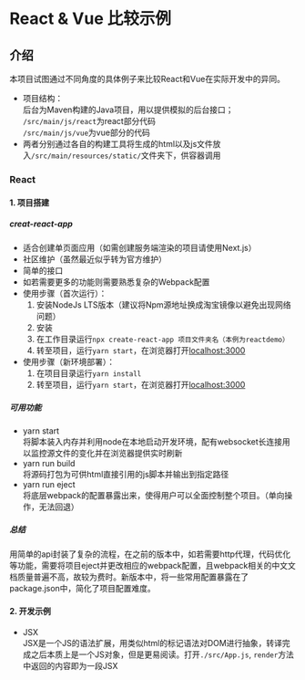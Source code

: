 React & Vue 比较示例
===
## 介绍
本项目试图通过不同角度的具体例子来比较React和Vue在实际开发中的异同。  
- 项目结构：  
后台为Maven构建的Java项目，用以提供模拟的后台接口；  
```/src/main/js/react```为react部分代码  
```/src/main/js/vue```为vue部分的代码
- 两者分别通过各自的构建工具将生成的html以及js文件放入```/src/main/resources/static/```文件夹下，供容器调用
###  React 
####  1. 项目搭建
##### creat-react-app  
- 适合创建单页面应用（如需创建服务端渲染的项目请使用Next.js）
- 社区维护（虽然最近似乎转为官方维护）
- 简单的接口
- 如若需要更多的功能则需要熟悉复杂的Webpack配置
- 使用步骤（首次运行）：  
  1. 安装NodeJs LTS版本（建议将Npm源地址换成淘宝镜像以避免出现网络问题）  
  2. 安装
  3. 在工作目录运行```npx create-react-app 项目文件夹名（本例为reactdemo）```
  4. 转至项目，运行```yarn start```，在浏览器打开[localhost:3000](localhost:3000)
- 使用步骤（新环境部署）：
  1. 在项目目录运行```yarn install```
  2. 转至项目，运行```yarn start```，在浏览器打开[localhost:3000](localhost:3000)

##### 可用功能
- yarn start  
  将脚本装入内存并利用node在本地启动开发环境，配有websocket长连接用以监控源文件的变化并在浏览器提供实时刷新
- yarn run build  
  将源码打包为可供html直接引用的js脚本并输出到指定路径
- yarn run eject  
  将底层webpack的配置暴露出来，使得用户可以全面控制整个项目。（单向操作，无法回退）
  
##### 总结
  用简单的api封装了复杂的流程，在之前的版本中，如若需要http代理，代码优化等功能，需要将项目eject并更改相应的webpack配置，且webpack相关的中文文档质量普遍不高，故较为费时。新版本中，将一些常用配置暴露在了package.json中，简化了项目配置难度。

#### 2. 开发示例
- JSX  
  JSX是一个JS的语法扩展，用类似html的标记语法对DOM进行抽象，转译完成之后本质上是一个JS对象，但是更易阅读。打开```./src/App.js```, ```render```方法中返回的内容即为一段JSX